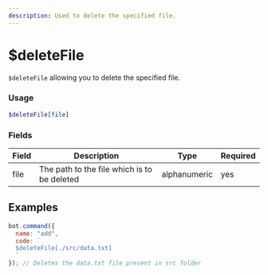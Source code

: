 ```yaml
---
description: Used to delete the specified file.
---
```


# $deleteFile

`$deleteFile` allowing you to delete the specified file.

### Usage

```php
$deleteFile[file]
```

### Fields

| Field | Description                                 | Type         | Required |
| ----- | ------------------------------------------- | ------------ | -------- |
| file  | The path to the file which is to be deleted | alphanumeric | yes      |

## Examples

```javascript
bot.command({
  name: "add",
  code: `
  $deleteFile[./src/data.txt]
  `
}); // Deletes the data.txt file present in src folder
```
